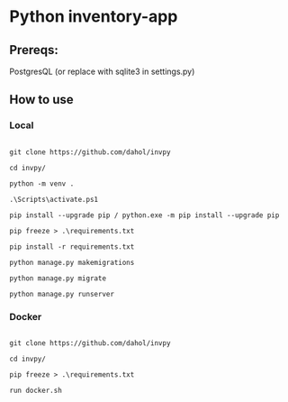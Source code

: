 # Python inventory-app

## Prereqs:

PostgresQL (or replace with sqlite3 in settings.py)

## How to use

### Local

```

git clone https://github.com/dahol/invpy

cd invpy/

python -m venv .

.\Scripts\activate.ps1

pip install --upgrade pip / python.exe -m pip install --upgrade pip

pip freeze > .\requirements.txt

pip install -r requirements.txt

python manage.py makemigrations

python manage.py migrate

python manage.py runserver

```

### Docker

```

git clone https://github.com/dahol/invpy

cd invpy/

pip freeze > .\requirements.txt

run docker.sh

```
